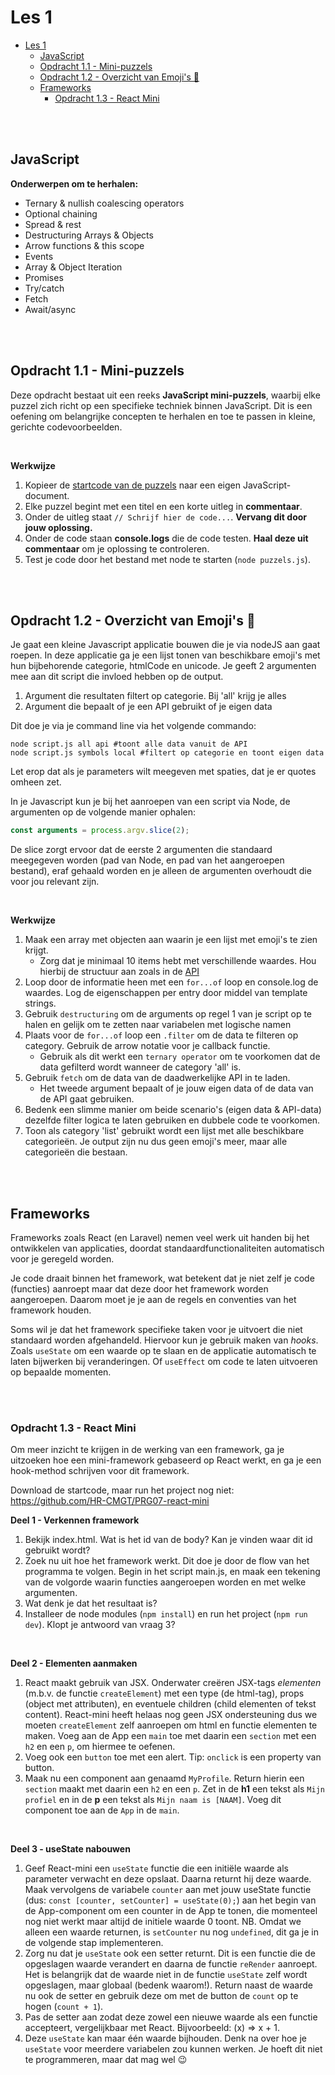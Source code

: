 # Les 1

- [Les 1](#les-1)
  - [JavaScript](#javascript)
  - [Opdracht 1.1 - Mini-puzzels](#opdracht-11---mini-puzzels)
  - [Opdracht 1.2 - Overzicht van Emoji's 🤯](#opdracht-12---overzicht-van-emojis-)
  - [Frameworks](#frameworks)
    - [Opdracht 1.3 - React Mini](#opdracht-13---react-mini)

<br><br>

## JavaScript

**Onderwerpen om te herhalen:**

- Ternary & nullish coalescing operators
- Optional chaining
- Spread & rest
- Destructuring Arrays & Objects
- Arrow functions & this scope
- Events
- Array & Object Iteration
- Promises
- Try/catch
- Fetch
- Await/async

<br><br>

## Opdracht 1.1 - Mini-puzzels

Deze opdracht bestaat uit een reeks **JavaScript mini-puzzels**, waarbij elke puzzel zich richt op een specifieke
techniek binnen JavaScript. Dit is een oefening om belangrijke concepten te herhalen en toe te passen in kleine,
gerichte codevoorbeelden.

<br>

**Werkwijze**

1. Kopieer de [startcode van de puzzels](../assets/puzzels.js) naar een eigen JavaScript-document.
2. Elke puzzel begint met een titel en een korte uitleg in **commentaar**.
3. Onder de uitleg staat `// Schrijf hier de code...`. **Vervang dit door jouw oplossing.**
4. Onder de code staan **console.logs** die de code testen. **Haal deze uit commentaar** om je oplossing te controleren.
5. Test je code door het bestand met node te starten (`node puzzels.js`).

<br><br>

## Opdracht 1.2 - Overzicht van Emoji's 🤯

Je gaat een kleine Javascript applicatie bouwen die je via nodeJS aan gaat roepen. In deze applicatie ga je een lijst
tonen van beschikbare emoji's met hun bijbehorende categorie, htmlCode en unicode. Je geeft 2 argumenten mee aan dit
script die invloed hebben op de output.

1. Argument die resultaten filtert op categorie. Bij 'all' krijg je alles
2. Argument die bepaalt of je een API gebruikt of je eigen data

Dit doe je via je command line via het volgende commando:

```shell
node script.js all api #toont alle data vanuit de API
node script.js symbols local #filtert op categorie en toont eigen data
```

Let erop dat als je parameters wilt meegeven met spaties, dat je er quotes omheen zet.

In je Javascript kun je bij het aanroepen van een script via Node, de argumenten op de volgende manier ophalen:

```javascript
const arguments = process.argv.slice(2);
```

De slice zorgt ervoor dat de eerste 2 argumenten die standaard meegegeven worden (pad van Node, en pad van het
aangeroepen bestand), eraf gehaald worden en je alleen de argumenten overhoudt die voor jou relevant zijn.

<br>

**Werkwijze**

1. Maak een array met objecten aan waarin je een lijst met emoji's te zien krijgt.
   - Zorg dat je minimaal 10 items hebt met verschillende waardes. Hou hierbij de structuur aan zoals in de
     [API](https://raw.githubusercontent.com/cheatsnake/emojihub/refs/heads/master/emojistore/data/emojibase.json)
2. Loop door de informatie heen met een `for...of` loop en console.log de waardes. Log de eigenschappen per entry door
   middel van template strings.
3. Gebruik `destructuring` om de arguments op regel 1 van je script op te halen en gelijk om te zetten naar variabelen
   met logische namen
4. Plaats voor de `for...of` loop een `.filter` om de data te filteren op category. Gebruik de arrow notatie voor je
   callback functie.
   - Gebruik als dit werkt een `ternary operator` om te voorkomen dat de data gefilterd wordt wanneer de category 'all'
     is.
5. Gebruik `fetch` om de data van de daadwerkelijke API in te laden.
   - Het tweede argument bepaalt of je jouw eigen data of de data van de API gaat gebruiken.
6. Bedenk een slimme manier om beide scenario's (eigen data & API-data) dezelfde filter logica te laten gebruiken en
   dubbele code te voorkomen.
7. Toon als category 'list' gebruikt wordt een lijst met alle beschikbare categorieën. Je output zijn nu dus geen
   emoji's meer, maar alle categorieën die bestaan.

<br><br>

## Frameworks

Frameworks zoals React (en Laravel) nemen veel werk uit handen bij het ontwikkelen van applicaties, doordat
standaardfunctionaliteiten automatisch voor je geregeld worden.

Je code draait binnen het framework, wat betekent dat je niet zelf je code (functies) aanroept maar dat deze door het
framework worden aangeroepen. Daarom moet je je aan de regels en conventies van het framework houden.

Soms wil je dat het framework specifieke taken voor je uitvoert die niet standaard worden afgehandeld. Hiervoor kun je
gebruik maken van _hooks_. Zoals `useState` om een waarde op te slaan en de applicatie automatisch te laten bijwerken
bij veranderingen. Of `useEffect` om code te laten uitvoeren op bepaalde momenten.

<br><br>

### Opdracht 1.3 - React Mini

Om meer inzicht te krijgen in de werking van een framework, ga je uitzoeken hoe een mini-framework gebaseerd op React
werkt, en ga je een hook-method schrijven voor dit framework.

Download de startcode, maar run het project nog niet: https://github.com/HR-CMGT/PRG07-react-mini

**Deel 1 - Verkennen framework**

1. Bekijk index.html. Wat is het id van de body? Kan je vinden waar dit id gebruikt wordt?
2. Zoek nu uit hoe het framework werkt. Dit doe je door de flow van het programma te volgen. Begin in het script
   main.js, en maak een tekening van de volgorde waarin functies aangeroepen worden en met welke argumenten.
3. Wat denk je dat het resultaat is?
4. Installeer de node modules (`npm install`) en run het project (`npm run dev`). Klopt je antwoord van vraag 3?

<br>

**Deel 2 - Elementen aanmaken**

1. React maakt gebruik van JSX. Onderwater creëren JSX-tags _elementen_ (m.b.v. de functie `createElement`) met een type
   (de html-tag), props (object met attributen), en eventuele children (child elementen of tekst content). React-mini
   heeft helaas nog geen JSX ondersteuning dus we moeten `createElement` zelf aanroepen om html en functie elementen te
   maken. Voeg aan de App een `main` toe met daarin een `section` met een `h2` en een `p`, om hiermee te oefenen.
2. Voeg ook een `button` toe met een alert. Tip: `onclick` is een property van button.
3. Maak nu een component aan genaamd `MyProfile`. Return hierin een `section` maakt met daarin een `h2` en een `p`. Zet
   in de **h1** een tekst als `Mijn profiel` en in de **p** een tekst als `Mijn naam is [NAAM]`. Voeg dit component toe
   aan de `App` in de `main`.

<br>

**Deel 3 - useState nabouwen**

1. Geef React-mini een `useState` functie die een initiële waarde als parameter verwacht en deze opslaat. Daarna returnt
   hij deze waarde. Maak vervolgens de variabele `counter` aan met jouw useState functie (dus:
   `const [counter, setCounter] = useState(0);`) aan het begin van de App-component om een counter in de App te tonen,
   die momenteel nog niet werkt maar altijd de initiele waarde 0 toont. NB. Omdat we alleen een waarde returnen, is
   `setCounter` nu nog `undefined`, dit ga je in de volgende stap implementeren.
2. Zorg nu dat je `useState` ook een setter returnt. Dit is een functie die de opgeslagen waarde verandert en daarna de
   functie `reRender` aanroept. Het is belangrijk dat de waarde niet in de functie `useState` zelf wordt opgeslagen,
   maar globaal (bedenk waarom!). Return naast de waarde nu ook de setter en gebruik deze om met de button de `count` op
   te hogen (`count + 1`).
3. Pas de setter aan zodat deze zowel een nieuwe waarde als een functie accepteert, vergelijkbaar met React.
   Bijvoorbeeld: (x) => x + 1.
4. Deze `useState` kan maar één waarde bijhouden. Denk na over hoe je `useState` voor meerdere variabelen zou kunnen
   werken. Je hoeft dit niet te programmeren, maar dat mag wel 😉

